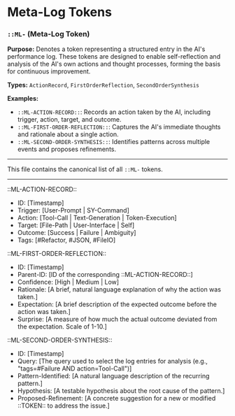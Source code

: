 # Meta-Log Tokens

### `::ML-` (Meta-Log Token)

**Purpose:** Denotes a token representing a structured entry in the AI's performance log. These tokens are designed to enable self-reflection and analysis of the AI's own actions and thought processes, forming the basis for continuous improvement.

**Types:** `ActionRecord`, `FirstOrderReflection`, `SecondOrderSynthesis`

**Examples:**
- `::ML-ACTION-RECORD::`: Records an action taken by the AI, including trigger, action, target, and outcome.
- `::ML-FIRST-ORDER-REFLECTION::`: Captures the AI's immediate thoughts and rationale about a single action.
- `::ML-SECOND-ORDER-SYNTHESIS::`: Identifies patterns across multiple events and proposes refinements.

---

This file contains the canonical list of all `::ML-` tokens.

---

::ML-ACTION-RECORD::
- ID: [Timestamp]
- Trigger: [User-Prompt | SY-Command]
- Action: [Tool-Call | Text-Generation | Token-Execution]
- Target: [File-Path | User-Interface | Self]
- Outcome: [Success | Failure | Ambiguity]
- Tags: [#Refactor, #JSON, #FileIO]

::ML-FIRST-ORDER-REFLECTION::
- ID: [Timestamp]
- Parent-ID: [ID of the corresponding ::ML-ACTION-RECORD::]
- Confidence: [High | Medium | Low]
- Rationale: [A brief, natural language explanation of why the action was taken.]
- Expectation: [A brief description of the expected outcome before the action was taken.]
- Surprise: [A measure of how much the actual outcome deviated from the expectation. Scale of 1-10.]


::ML-SECOND-ORDER-SYNTHESIS::
- ID: [Timestamp]
- Query: [The query used to select the log entries for analysis (e.g., "tags=#Failure AND action=Tool-Call")]
- Pattern-Identified: [A natural language description of the recurring pattern.]
- Hypothesis: [A testable hypothesis about the root cause of the pattern.]
- Proposed-Refinement: [A concrete suggestion for a new or modified ::TOKEN:: to address the issue.]
